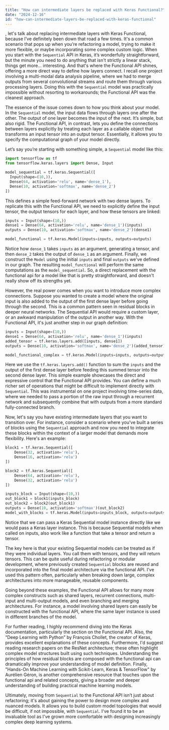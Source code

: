 ```yaml
---
title: "How can intermediate layers be replaced with Keras Functional?"
date: "2024-12-16"
id: "how-can-intermediate-layers-be-replaced-with-keras-functional"
---
```


, let's talk about replacing intermediate layers with Keras Functional, because I’ve definitely been down that road a few times. It's a common scenario that pops up when you’re refactoring a model, trying to make it more flexible, or maybe incorporating some complex custom logic. When you start with the `Sequential` API in Keras, it’s wonderfully straightforward, but the minute you need to do anything that isn't strictly a linear stack, things get more… interesting. And that's where the Functional API shines, offering a more direct way to define how layers connect. I recall one project involving a multi-modal data analysis pipeline, where we had to merge outputs from several convolutional streams and route them through various processing layers. Doing this with the `Sequential` model was practically impossible without resorting to workarounds; the Functional API was the cleanest approach.

The essence of the issue comes down to how you think about your model. In the `Sequential` model, the input data flows through layers one after the other. The output of one layer becomes the input of the next. It’s simple, but also rigid. The Functional API, in contrast, lets you define the connections between layers explicitly by treating each layer as a callable object that transforms an input tensor into an output tensor. Essentially, it allows you to specify the computational graph of your model directly.

Let’s say you’re starting with something simple, a `Sequential` model like this:

```python
import tensorflow as tf
from tensorflow.keras.layers import Dense, Input

model_sequential = tf.keras.Sequential([
  Input(shape=(10,)),
  Dense(64, activation='relu', name='dense_1'),
  Dense(10, activation='softmax', name='dense_2')
])
```

This defines a simple feed-forward network with two dense layers. To replicate this with the Functional API, we need to explicitly define the input tensor, the output tensors for each layer, and how these tensors are linked:

```python
inputs = Input(shape=(10,))
dense1 = Dense(64, activation='relu', name='dense_1')(inputs)
outputs = Dense(10, activation='softmax', name='dense_2')(dense1)

model_functional = tf.keras.Model(inputs=inputs, outputs=outputs)
```

Notice how `dense_1` takes `inputs` as an argument, generating a tensor, and then `dense_2` takes the output of `dense_1` as an argument. Finally, we construct the `Model` using the initial `inputs` and final `outputs` we've defined in our graph. The resulting `model_functional` will perform the same computations as the `model_sequential`. So, a direct replacement with the functional api for a model like that is pretty straightforward, and doesn't really show off its strengths yet.

However, the real power comes when you want to introduce more complex connections. Suppose you wanted to create a model where the original input is also added to the output of the first dense layer before going through the second. This is a common pattern seen in residual blocks in deeper neural networks. The Sequential API would require a custom layer, or an awkward manipulation of the output in another way. With the Functional API, it's just another step in our graph definition:

```python
inputs = Input(shape=(10,))
dense1 = Dense(64, activation='relu', name='dense_1')(inputs)
added_tensor = tf.keras.layers.add([inputs, dense1])
outputs = Dense(10, activation='softmax', name='dense_2')(added_tensor)

model_functional_complex = tf.keras.Model(inputs=inputs, outputs=outputs)
```

Here we use the `tf.keras.layers.add()` function to sum the `inputs` and the output of the first dense layer before feeding this summed tensor into the second dense layer. This simple example showcases the direct and expressive control that the Functional API provides. You can define a much richer set of operations that might be difficult to implement directly with `Sequential`. This was instrumental on one project involving time-series data, where we needed to pass a portion of the raw input through a recurrent network and subsequently combine that with outputs from a more standard fully-connected branch.

Now, let's say you have existing intermediate layers that you want to transition over. For instance, consider a scenario where you've built a series of blocks using the `Sequential` approach and now you need to integrate these blocks within the context of a larger model that demands more flexibility. Here's an example:

```python
block1 = tf.keras.Sequential([
    Dense(32, activation='relu'),
    Dense(16, activation='relu')
])

block2 = tf.keras.Sequential([
    Dense(64, activation='relu'),
    Dense(32, activation='relu')
])

inputs_block = Input(shape=(10,))
out_block1 = block1(inputs_block)
out_block2 = block2(out_block1)
outputs = Dense(10, activation='softmax')(out_block2)
model_with_blocks = tf.keras.Model(inputs=inputs_block, outputs=outputs)
```

Notice that we can pass a Keras Sequential model instance directly like we would pass a Keras layer instance. This is because Sequential models when called on inputs, also work like a function that take a tensor and return a tensor.

The key here is that your existing Sequential models can be treated as if they were individual layers. You call them with tensors, and they will return tensors. This can be quite useful during refactoring or modular development, where previously created `Sequential` blocks are reused and incorporated into the final model architecture via the functional API. I’ve used this pattern often, particularly when breaking down large, complex architectures into more manageable, reusable components.

Going beyond these examples, the Functional API allows for many more complex constructs such as shared layers, recurrent connections, multi-input and multi-output models, and even branching and merging architectures. For instance, a model involving shared layers can easily be constructed with the functional API, where the same layer instance is used in different branches of the model.

For further reading, I highly recommend diving into the Keras documentation, particularly the section on the Functional API. Also, the “Deep Learning with Python” by François Chollet, the creator of Keras, provides excellent explanations of these concepts. Furthermore, I'd suggest reading research papers on the ResNet architecture; these often highlight complex model structures built using such techniques. Understanding the principles of how residual blocks are composed with the functional api can dramatically improve your understanding of model definition. Finally, "Hands-On Machine Learning with Scikit-Learn, Keras & TensorFlow" by Aurélien Géron, is another comprehensive resource that touches upon the functional api and related concepts, giving a broader and deeper understanding of building practical machine learning models.

Ultimately, moving from `Sequential` to the Functional API isn’t just about refactoring; it's about gaining the power to design more complex and nuanced models. It allows you to build custom model topologies that would be difficult, if not impossible, with `Sequential`. I've found it to be an invaluable tool as I've grown more comfortable with designing increasingly complex deep learning systems.
